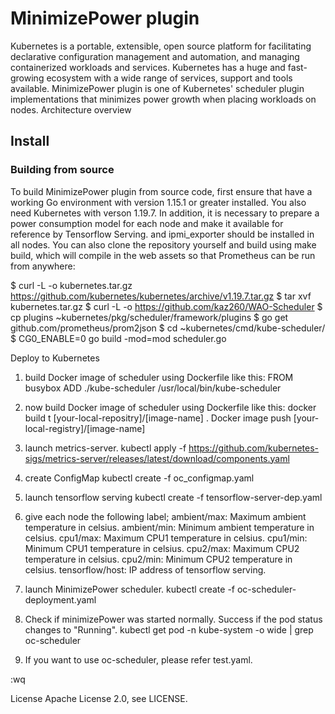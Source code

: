 # MinimizePower plugin
Kubernetes is a portable, extensible, open source platform for facilitating declarative configuration management and automation, and managing containerized workloads and services. Kubernetes has a huge and fast-growing ecosystem with a wide range of services, support and tools available.
MinimizePower plugin is one of Kubernetes' scheduler plugin implementations that minimizes power growth when placing workloads on nodes.
Architecture overview

## Install
### Building from source
To build MinimizePower plugin from source code, first ensure that have a working Go environment with version 1.15.1 or greater installed. You also  need Kubernetes  with verson 1.19.7.
In addition, it is necessary to prepare a power consumption model for each node and make it available for reference by Tensorflow Serving. and ipmi_exporter should be installed in all nodes.
You can also clone the repository yourself and build using make build, which will compile in the web assets so that Prometheus can be run from anywhere:

$ curl -L -o kubernetes.tar.gz https://github.com/kubernetes/kubernetes/archive/v1.19.7.tar.gz
$ tar xvf kubernetes.tar.gz
$ curl -L -o https://github.com/kaz260/WAO-Scheduler
$ cp plugins ~kubernetes/pkg/scheduler/framework/plugins
$ go get github.com/prometheus/prom2json
$ cd ~kubernetes/cmd/kube-scheduler/
$ CG0_ENABLE=0 go build -mod=mod scheduler.go

Deploy to Kubernetes
1. build Docker image of scheduler using Dockerfile like this:
FROM busybox
ADD ./kube-scheduler /usr/local/bin/kube-scheduler

2. now build Docker image of scheduler using Dockerfile like this:
docker build t [your-local-repositry]/[image-name] .
Docker image push [your-local-registry]/[image-name]

3. launch metrics-server.
kubectl apply -f https://github.com/kubernetes-sigs/metrics-server/releases/latest/download/components.yaml

4. create ConfigMap
kubectl create -f oc_configmap.yaml

5. launch tensorflow serving
kubectl create -f tensorflow-server-dep.yaml

6. give each node the following label;
	ambient/max: Maximum ambient temperature in celsius.
	ambient/min: Minimum ambient temperature in celsius.
	cpu1/max: Maximum CPU1 temperature in celsius.
	cpu1/min: Minimum CPU1 temperature in celsius.
	cpu2/max: Maximum CPU2 temperature in celsius.
	cpu2/min: Minimum CPU2 temperature in celsius.
	tensorflow/host: IP address of tensorflow serving.
7. launch MinimizePower scheduler.
kubectl create -f oc-scheduler-deployment.yaml

8. Check if minimizePower was started normally. Success if the pod status changes to "Running".
kubectl get pod -n kube-system -o wide | grep oc-scheduler

9. If you want to use oc-scheduler, please refer test.yaml.

:wq

License
Apache License 2.0, see LICENSE.
